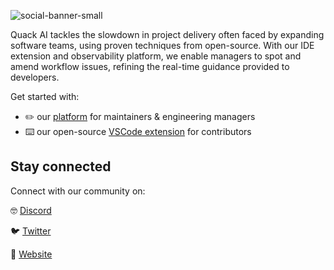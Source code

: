 ![social-banner-small](https://github.com/quack-ai/.github/assets/26927750/68796db8-9249-4318-b47b-438501b730ae)


Quack AI tackles the slowdown in project delivery often faced by expanding software teams, using proven techniques from open-source. With our IDE extension and observability platform, we enable managers to spot and amend workflow issues, refining the real-time guidance provided to developers.

Get started with:
- ✏️ our [platform](https://app.quackai.com/) for maintainers & engineering managers
- ⌨️ our open-source [VSCode extension](https://marketplace.visualstudio.com/items?itemName=QuackAI.quack-companion) for contributors

## Stay connected

Connect with our community on:

🤓 [Discord](https://discord.gg/E9rY3bVCWd)

🐦 [Twitter](https://twitter.com/quack_ai)

🦆 [Website](https://www.quackai.com/)
